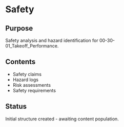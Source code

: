 # Safety

## Purpose
Safety analysis and hazard identification for 00-30-01_Takeoff_Performance.

## Contents
- Safety claims
- Hazard logs
- Risk assessments
- Safety requirements

## Status
Initial structure created - awaiting content population.
